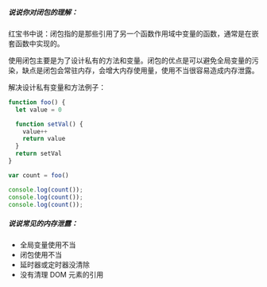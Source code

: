 ##### 说说你对闭包的理解：

红宝书中说：闭包指的是那些引用了另一个函数作用域中变量的函数，通常是在嵌套函数中实现的。

使用闭包主要是为了设计私有的方法和变量。闭包的优点是可以避免全局变量的污染，缺点是闭包会常驻内存，会增大内存使用量，使用不当很容易造成内存泄露。

解决设计私有变量和方法例子：
```js
function foo() {
  let value = 0

  function setVal() {
    value++
    return value
  }
  return setVal
}

var count = foo()

console.log(count());
console.log(count());
console.log(count());
```

##### 说说常见的内存泄露：
- 全局变量使用不当
- 闭包使用不当
- 延时器或定时器没清除
- 没有清理 DOM 元素的引用